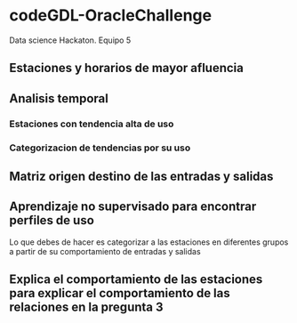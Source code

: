 # codeGDL-OracleChallenge

Data science Hackaton. Equipo 5

## Estaciones y horarios de mayor afluencia

## Analisis temporal

### Estaciones con tendencia alta de uso

### Categorizacion de tendencias por su uso

## Matriz origen destino de las entradas y salidas

## Aprendizaje no supervisado para encontrar perfiles de uso

 Lo que debes de hacer es categorizar a las estaciones en diferentes grupos a partir de su comportamiento de entradas y salidas

## Explica el comportamiento de las estaciones para explicar el comportamiento de las relaciones en la pregunta 3